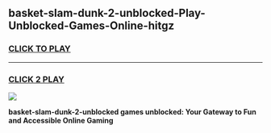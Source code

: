 
## basket-slam-dunk-2-unblocked-Play-Unblocked-Games-Online-hitgz
<h3>
<a href="https://premium76.site?title=basket-slam-dunk-2-unblocked&ref=25A">CLICK TO PLAY</a></h3>
<hr>

<h3>
<a href="https://premium76.site?title=basket-slam-dunk-2-unblocked&ref=25A">CLICK 2 PLAY</a>
  
</h3>

<a href="https://premium76.site?title=basket-slam-dunk-2-unblocked&ref=25A"><img src="https://clearcache.store/games.png"></a>


**basket-slam-dunk-2-unblocked games unblocked: Your Gateway to Fun and Accessible Online Gaming**
